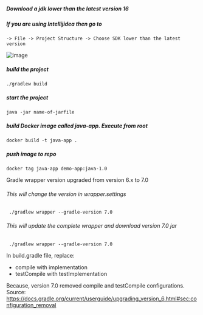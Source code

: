 ##### Download a jdk lower than the latest version 16
##### If you are using Intellijidea then go to 

    -> File -> Project Structure -> Choose SDK lower than the latest version

![image](https://github.com/helloakash1701/aws-ec2-java-gradle-deploy/assets/80618499/d9c9c0a0-7d74-4577-83c9-de1f2230e31a)


##### build the project

    ./gradlew build

##### start the project

    java -jar name-of-jarfile

##### build Docker image called java-app. Execute from root

    docker build -t java-app .
    
##### push image to repo 

    docker tag java-app demo-app:java-1.0
    

Gradle wrapper version upgraded from version 6.x to 7.0 
        
###### This will change the version in wrapper.settings

     ./gradlew wrapper --gradle-version 7.0

###### This will update the complete wrapper and download version 7.0 jar

     ./gradlew wrapper --gradle-version 7.0

In build.gradle file, replace:
- compile with implementation 
- testCompile with testImplementation

Because, version 7.0 removed compile and testCompile configurations.
Source: https://docs.gradle.org/current/userguide/upgrading_version_6.html#sec:configuration_removal
